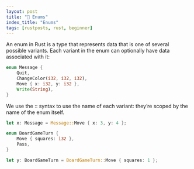 ```yaml
---
layout: post
title: "📜 Enums"
index_title: "Enums"
tags: [rustposts, rust, beginner]
---
```


An enum in Rust is a type that represents data that is one of several possible variants. Each variant in the enum can optionally have data associated with it:

```rust
enum Message {
    Quit,
    ChangeColor(i32, i32, i32),
    Move { x: i32, y: i32 },
    Write(String),
}
```

We use the :: syntax to use the name of each variant: they’re scoped by the name of the enum itself.

```rust
let x: Message = Message::Move { x: 3, y: 4 };

enum BoardGameTurn {
    Move { squares: i32 },
    Pass,
}

let y: BoardGameTurn = BoardGameTurn::Move { squares: 1 };
```
